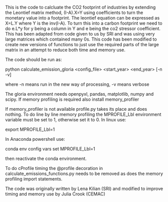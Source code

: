 This is the code to calcluate the CO2 footprint of industries by extending the Leontief matrix method, (I-A).X=Y using coefficients to turn the monetary value into a footprint. The leontief equation can be expressed as X=L.Y where Y is the inv(I-A). To turn this into a carbon footprint we need to do e.L*y for y being a column in Y and e being the co2 stressor coefficient.
This has been adapted from code given to us by SRI and was using very large matrices which contained many 0s.
This code has been modified to create new versions of functions to just use the required parts of the large matrix in an attempt to reduce both time and memory use.

The code should be run as:

python calculate_emission_gloria <config_file> <start_year> <end_year> [-n -v]

where -n means run in the new way of processing, -v means verbose

The gloria environment needs openpyxl, pandas, matplotlib, numpy and scipy. If memory profiling is required also install memory_profiler

If memory_profiler is not available profile.py takes its place and does nothing.
To do line by line memory profiling the MPROFILE_Lbl environment variable must be set to 1, otherwise set it to 0. In linux use:

export MPROFILE_Lbl=1

In Anaconda powershell use:

conda env config vars set MPROFILE_Lbl=1

then reactivate the conda environment.

To do cProfile timing the @profile decoration in calculate_emissions_functions.py needs to be removed as does the memory profiling import statements.

The code was originally written by Lena Kilian (SRI) and modified to improve timing and memory use by Julia Crook (CEMAC)


